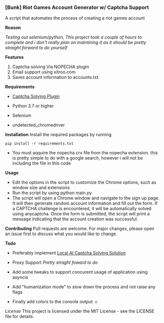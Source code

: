 ### [Bunk] Riot Games Account Generator w/ Captcha Support ###


A script that automates the process of creating a riot games account 

**Reason**

*Testing out selenium/python, This project took a couple of hours to complete and i don't really plan on maintining it as it should be pretty straight forward to do yourself*

**Features**

1. Captcha solving Via NOPECHA plugin
2. Email support using xitroo.com
3. Saves account information to accounts.txt


**Requirements**

- [Captcha Solving Plugin](https://chrome.google.com/webstore/detail/nopecha-captcha-solver/dknlfmjaanfblgfdfebhijalfmhmjjjo )

- Python 3.7 or higher
- Selenium
- undetected_chromedriver

**Installation**
 Install the required packages by running
```
pip install -r requirements.txt
```

- You must aqquire the nopecha.crx file from the nopecha extension. this is pretty simple to do with a google search, however i will not be including the file in this code

**Usage**

- Edit the options in the script to customize the Chrome options, such as window size and extensions
- Run the script by using python main.py
- The script will open a Chrome window and navigate to the sign up page. It will then generate random account information and fill out the form. If a CAPTCHA challenge is encountered, it will be automatically solved using anycaptcha.
Once the form is submitted, the script will print a message indicating that the account creation was successful.

**Contributing**
Pull requests are welcome. For major changes, please open an issue first to discuss what you would like to change.


**Todo**
- Preferably implement [Local AI Captcha Solving Solution](https://github.com/QIN2DIM/hcaptcha-challenger)
- Proxy Support *Pretty straght foward to do*
- Add some tweaks to support concurent usage of application using asyncio
- Add "humanization mode" to slow down the process and not raise any flags

- Finally add colors to the console output :relaxed:

*License*
This project is licensed under the MIT License - see the LICENSE file for details.
